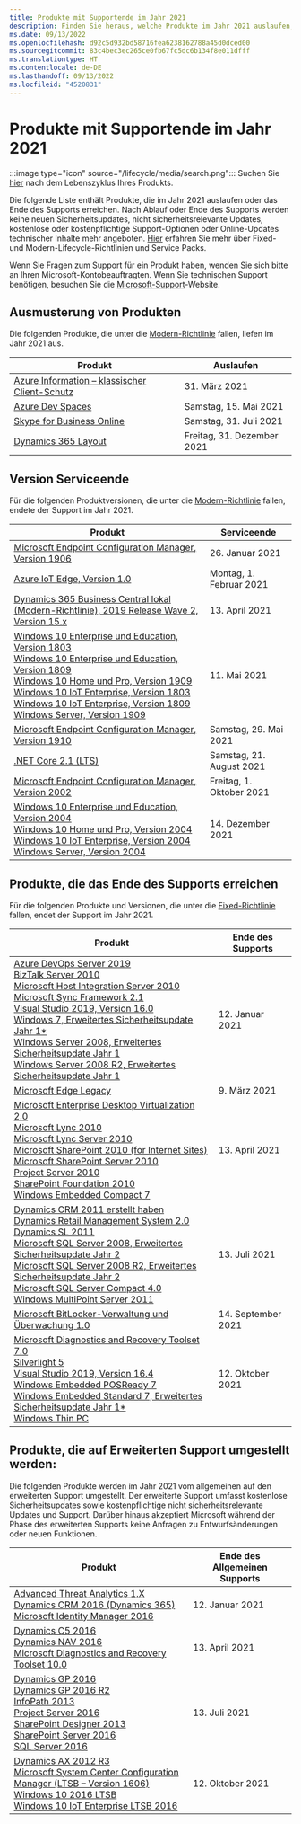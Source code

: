 ```yaml
---
title: Produkte mit Supportende im Jahr 2021
description: Finden Sie heraus, welche Produkte im Jahr 2021 auslaufen, das Ende des Supports erreichen oder vom allgemeinen Support auf den erweiterten Support umgestellt werden.
ms.date: 09/13/2022
ms.openlocfilehash: d92c5d932bd58716fea6238162788a45d0dced00
ms.sourcegitcommit: 83c4bec3ec265ce0fb67fc5dc6b134f8e011dfff
ms.translationtype: HT
ms.contentlocale: de-DE
ms.lasthandoff: 09/13/2022
ms.locfileid: "4520831"
---
```

# <a name="products-ending-support-in-2021"></a>Produkte mit Supportende im Jahr 2021

:::image type="icon" source="/lifecycle/media/search.png":::
Suchen Sie [hier](/lifecycle/products/) nach dem Lebenszyklus Ihres Produkts.

Die folgende Liste enthält Produkte, die im Jahr 2021 auslaufen oder das Ende des Supports erreichen. Nach Ablauf oder Ende des Supports werden keine neuen Sicherheitsupdates, nicht sicherheitsrelevante Updates, kostenlose oder kostenpflichtige Support-Optionen oder Online-Updates technischer Inhalte mehr angeboten. [Hier](/lifecycle/overview/product-end-of-support-overview) erfahren Sie mehr über Fixed- und Modern-Lifecycle-Richtlinien und Service Packs.

Wenn Sie Fragen zum Support für ein Produkt haben, wenden Sie sich bitte an Ihren Microsoft-Kontobeauftragten. Wenn Sie technischen Support benötigen, besuchen Sie die [Microsoft-Support](https://support.microsoft.com/contactus/?ws=support)-Website.

## <a name="product-retirements"></a>Ausmusterung von Produkten

Die folgenden Produkte, die unter die [Modern-Richtlinie](/lifecycle/policies/modern) fallen, liefen im Jahr 2021 aus.

| Produkt | Auslaufen |
| --- | --- |
| [Azure Information – klassischer Client-Schutz](/lifecycle/products/azure-information-protection-classic-client?branch=live)<br> | 31. März 2021 |
| [Azure Dev Spaces](/lifecycle/products/azure-dev-spaces?branch=live)<br> | Samstag, 15. Mai 2021 |
| [Skype for Business Online](/lifecycle/products/skype-for-business-online?branch=live)<br> | Samstag, 31. Juli 2021 |
| [Dynamics 365 Layout](/lifecycle/products/dynamics-365-layout?branch=live)<br> | Freitag, 31. Dezember 2021 |


## <a name="release-end-of-servicing"></a>Version Serviceende

Für die folgenden Produktversionen, die unter die [Modern-Richtlinie](/lifecycle/policies/modern) fallen, endete der Support im Jahr 2021.

| Produkt | Serviceende |
| --- | --- |
| [Microsoft Endpoint Configuration Manager, Version 1906](/lifecycle/products/microsoft-endpoint-configuration-manager?branch=live)<br> | 26. Januar 2021 |
| [Azure IoT Edge, Version 1.0](/lifecycle/products/azure-iot-edge?branch=live)<br> | Montag, 1. Februar 2021 |
| [Dynamics 365 Business Central lokal (Modern-Richtlinie), 2019 Release Wave 2, Version 15.x](/lifecycle/products/dynamics-365-business-central-onpremises-modern-policy?branch=live)<br> | 13. April 2021 |
| [Windows 10 Enterprise und Education, Version 1803](/lifecycle/products/windows-10-enterprise-and-education?branch=live)<br>[Windows 10 Enterprise und Education, Version 1809](/lifecycle/products/windows-10-enterprise-and-education?branch=live)<br>[Windows 10 Home und Pro, Version 1909](/lifecycle/products/windows-10-home-and-pro?branch=live)<br>[Windows 10 IoT Enterprise, Version 1803](/lifecycle/products/windows-10-iot-enterprise?branch=live)<br>[Windows 10 IoT Enterprise, Version 1809](/lifecycle/products/windows-10-iot-enterprise?branch=live)<br>[Windows Server, Version 1909](/lifecycle/products/windows-server?branch=live)<br> | 11. Mai 2021 |
| [Microsoft Endpoint Configuration Manager, Version 1910](/lifecycle/products/microsoft-endpoint-configuration-manager?branch=live)<br> | Samstag, 29. Mai 2021 |
| [.NET Core 2.1 (LTS)](/lifecycle/products/microsoft-net-and-net-core?branch=live)<br> | Samstag, 21. August 2021 |
| [Microsoft Endpoint Configuration Manager, Version 2002](/lifecycle/products/microsoft-endpoint-configuration-manager?branch=live)<br> | Freitag, 1. Oktober 2021 |
| [Windows 10 Enterprise und Education, Version 2004](/lifecycle/products/windows-10-enterprise-and-education?branch=live)<br>[Windows 10 Home und Pro, Version 2004](/lifecycle/products/windows-10-home-and-pro?branch=live)<br>[Windows 10 IoT Enterprise, Version 2004](/lifecycle/products/windows-10-iot-enterprise?branch=live)<br>[Windows Server, Version 2004](/lifecycle/products/windows-server?branch=live)<br> | 14. Dezember 2021 |


## <a name="products-reaching-end-of-support"></a>Produkte, die das Ende des Supports erreichen

Für die folgenden Produkte und Versionen, die unter die [Fixed-Richtlinie](/lifecycle/policies/fixed) fallen, endet der Support im Jahr 2021.

| Produkt | Ende des Supports |
| --- | --- |
| [Azure DevOps Server 2019](/lifecycle/products/azure-devops-server-2019?branch=live)<br>[BizTalk Server 2010](/lifecycle/products/biztalk-server-2010?branch=live)<br>[Microsoft Host Integration Server 2010](/lifecycle/products/microsoft-host-integration-server-2010?branch=live)<br>[Microsoft Sync Framework 2.1](/lifecycle/products/microsoft-sync-framework-21?branch=live)<br>[Visual Studio 2019, Version 16.0](/lifecycle/products/visual-studio-2019?branch=live)<br>[Windows 7, Erweitertes Sicherheitsupdate Jahr 1*](/lifecycle/products/windows-7?branch=live)<br>[Windows Server 2008, Erweitertes Sicherheitsupdate Jahr 1](/lifecycle/products/windows-server-2008?branch=live)<br>[Windows Server 2008 R2, Erweitertes Sicherheitsupdate Jahr 1](/lifecycle/products/windows-server-2008-r2?branch=live)<br> | 12. Januar 2021 |
| [Microsoft Edge Legacy](/lifecycle/products/microsoft-edge-legacy?branch=live)<br> | 9. März 2021 |
| [Microsoft Enterprise Desktop Virtualization 2.0](/lifecycle/products/microsoft-enterprise-desktop-virtualization-20?branch=live)<br>[Microsoft Lync 2010](/lifecycle/products/microsoft-lync-2010?branch=live)<br>[Microsoft Lync Server 2010](/lifecycle/products/microsoft-lync-server-2010?branch=live)<br>[Microsoft SharePoint 2010 (for Internet Sites)](/lifecycle/products/microsoft-sharepoint-2010?branch=live)<br>[Microsoft SharePoint Server 2010](/lifecycle/products/microsoft-sharepoint-server-2010?branch=live)<br>[Project Server 2010](/lifecycle/products/project-server-2010?branch=live)<br>[SharePoint Foundation 2010](/lifecycle/products/sharepoint-foundation-2010?branch=live)<br>[Windows Embedded Compact 7](/lifecycle/products/windows-embedded-compact-7?branch=live)<br> | 13. April 2021 |
| [Dynamics CRM 2011 erstellt haben](/lifecycle/products/dynamics-crm-2011?branch=live)<br>[Dynamics Retail Management System 2.0](/lifecycle/products/dynamics-retail-management-system-20?branch=live)<br>[Dynamics SL 2011](/lifecycle/products/dynamics-sl-2011?branch=live)<br>[Microsoft SQL Server 2008, Erweitertes Sicherheitsupdate Jahr 2](/lifecycle/products/microsoft-sql-server-2008?branch=live)<br>[Microsoft SQL Server 2008 R2, Erweitertes Sicherheitsupdate Jahr 2](/lifecycle/products/microsoft-sql-server-2008-r2?branch=live)<br>[Microsoft SQL Server Compact 4.0](/lifecycle/products/microsoft-sql-server-compact-40?branch=live)<br>[Windows MultiPoint Server 2011](/lifecycle/products/windows-multipoint-server-2011?branch=live)<br> | 13. Juli 2021 |
| [Microsoft BitLocker-Verwaltung und Überwachung 1.0](/lifecycle/products/microsoft-bitlocker-administration-and-monitoring-10?branch=live)<br> | 14. September 2021 |
| [Microsoft Diagnostics and Recovery Toolset 7.0](/lifecycle/products/microsoft-diagnostics-and-recovery-toolset-70?branch=live)<br>[Silverlight 5](/lifecycle/products/silverlight-5?branch=live)<br>[Visual Studio 2019, Version 16.4](/lifecycle/products/visual-studio-2019?branch=live)<br>[Windows Embedded POSReady 7](/lifecycle/products/windows-embedded-posready-7?branch=live)<br>[Windows Embedded Standard 7, Erweitertes Sicherheitsupdate Jahr 1*](/lifecycle/products/windows-embedded-standard-7?branch=live)<br>[Windows Thin PC](/lifecycle/products/windows-thin-pc?branch=live)<br> | 12. Oktober 2021 |


## <a name="products-moving-to-extended-support"></a>Produkte, die auf Erweiterten Support umgestellt werden:

Die folgenden Produkte werden im Jahr 2021 vom allgemeinen auf den erweiterten Support umgestellt. Der erweiterte Support umfasst kostenlose Sicherheitsupdates sowie kostenpflichtige nicht sicherheitsrelevante Updates und Support. Darüber hinaus akzeptiert Microsoft während der Phase des erweiterten Supports keine Anfragen zu Entwurfsänderungen oder neuen Funktionen.

| Produkt | Ende des Allgemeinen Supports |
| --- | --- |
| [Advanced Threat Analytics 1.X](/lifecycle/products/advanced-threat-analytics-1x?branch=live)<br>[Dynamics CRM 2016 (Dynamics 365)](/lifecycle/products/dynamics-crm-2016-dynamics-365?branch=live)<br>[Microsoft Identity Manager 2016](/lifecycle/products/microsoft-identity-manager-2016?branch=live)<br> | 12. Januar 2021 |
| [Dynamics C5 2016](/lifecycle/products/dynamics-c5-2016?branch=live)<br>[Dynamics NAV 2016](/lifecycle/products/dynamics-nav-2016?branch=live)<br>[Microsoft Diagnostics and Recovery Toolset 10.0](/lifecycle/products/microsoft-diagnostics-and-recovery-toolset-100?branch=live)<br> | 13. April 2021 |
| [Dynamics GP 2016](/lifecycle/products/dynamics-gp-2016?branch=live)<br>[Dynamics GP 2016 R2](/lifecycle/products/dynamics-gp-2016-r2?branch=live)<br>[InfoPath 2013](/lifecycle/products/infopath-2013?branch=live)<br>[Project Server 2016](/lifecycle/products/project-server-2016?branch=live)<br>[SharePoint Designer 2013](/lifecycle/products/sharepoint-designer-2013?branch=live)<br>[SharePoint Server 2016](/lifecycle/products/sharepoint-server-2016?branch=live)<br>[SQL Server 2016](/lifecycle/products/sql-server-2016?branch=live)<br> | 13. Juli 2021 |
| [Dynamics AX 2012 R3](/lifecycle/products/dynamics-ax-2012-r3?branch=live)<br>[Microsoft System Center Configuration Manager (LTSB – Version 1606)](/lifecycle/products/microsoft-system-center-configuration-manager-ltsb-version-1606?branch=live)<br>[Windows 10 2016 LTSB](/lifecycle/products/windows-10-2016-ltsb?branch=live)<br>[Windows 10 IoT Enterprise LTSB 2016](/lifecycle/products/windows-10-iot-enterprise-ltsb-2016?branch=live)<br> | 12. Oktober 2021 |
